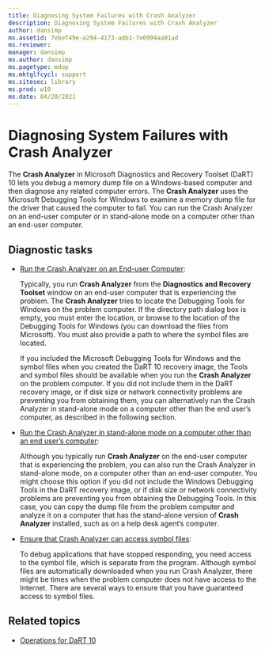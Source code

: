 ```yaml
---
title: Diagnosing System Failures with Crash Analyzer
description: Diagnosing System Failures with Crash Analyzer
author: dansimp
ms.assetid: 7ebef49e-a294-4173-adb1-7e6994aa01ad
ms.reviewer: 
manager: dansimp
ms.author: dansimp
ms.pagetype: mdop
ms.mktglfcycl: support
ms.sitesec: library
ms.prod: w10
ms.date: 04/20/2021
---
```


# Diagnosing System Failures with Crash Analyzer

The **Crash Analyzer** in Microsoft Diagnostics and Recovery Toolset (DaRT) 10 lets you debug a memory dump file on a Windows-based computer and then diagnose any related computer errors. The **Crash Analyzer** uses the Microsoft Debugging Tools for Windows to examine a memory dump file for the driver that caused the computer to fail. You can run the Crash Analyzer on an end-user computer or in stand-alone mode on a computer other than an end-user computer.

## Diagnostic tasks

- [Run the Crash Analyzer on an End-user Computer](how-to-run-the-crash-analyzer-on-an-end-user-computer-dart-10.md):

    Typically, you run **Crash Analyzer** from the **Diagnostics and Recovery Toolset** window on an end-user computer that is experiencing the problem. The **Crash Analyzer** tries to locate the Debugging Tools for Windows on the problem computer. If the directory path dialog box is empty, you must enter the location, or browse to the location of the Debugging Tools for Windows (you can download the files from Microsoft). You must also provide a path to where the symbol files are located.

    If you included the Microsoft Debugging Tools for Windows and the symbol files when you created the DaRT 10 recovery image, the Tools and symbol files should be available when you run the **Crash Analyzer** on the problem computer. If you did not include them in the DaRT recovery image, or if disk size or network connectivity problems are preventing you from obtaining them, you can alternatively run the Crash Analyzer in stand-alone mode on a computer other than the end user’s computer, as described in the following section.

- [Run the Crash Analyzer in stand-alone mode on a computer other than an end user’s computer](how-to-run-the-crash-analyzer-in-stand-alone-mode-on-a-computer-other-than-an-end-user-computer-dart-10.md):

    Although you typically run **Crash Analyzer** on the end-user computer that is experiencing the problem, you can also run the Crash Analyzer in stand-alone mode, on a computer other than an end-user computer. You might choose this option if you did not include the Windows Debugging Tools in the DaRT recovery image, or if disk size or network connectivity problems are preventing you from obtaining the Debugging Tools. In this case, you can copy the dump file from the problem computer and analyze it on a computer that has the stand-alone version of **Crash Analyzer** installed, such as on a help desk agent’s computer.

- [Ensure that Crash Analyzer can access symbol files](how-to-ensure-that-crash-analyzer-can-access-symbol-files-dart-10.md):

    To debug applications that have stopped responding, you need access to the symbol file, which is separate from the program. Although symbol files are automatically downloaded when you run Crash Analyzer, there might be times when the problem computer does not have access to the Internet. There are several ways to ensure that you have guaranteed access to symbol files.

## Related topics

- [Operations for DaRT 10](operations-for-dart-10.md)
